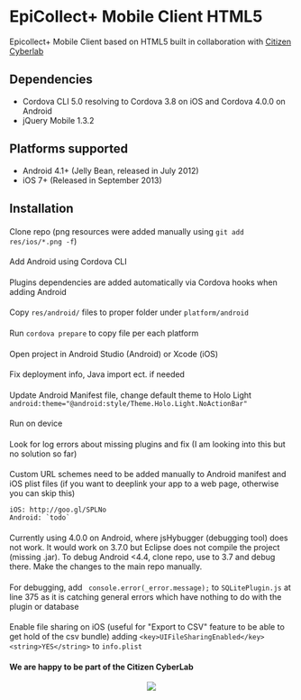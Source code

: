 # EpiCollect+ Mobile Client HTML5
Epicollect+  Mobile Client based on HTML5 built in collaboration with <a href="http://citizencyberlab.eu/">Citizen Cyberlab</a>

## Dependencies
- Cordova CLI 5.0 resolving to Cordova 3.8 on iOS and Cordova 4.0.0 on Android
- jQuery Mobile 1.3.2
 
## Platforms supported
 - Android 4.1+ (Jelly Bean, released in July 2012)
 - iOS 7+ (Released in September 2013)

## Installation 

#### 
Clone repo (png resources were added manually using `git add res/ios/*.png -f`)

####
Add Android using Cordova CLI

####
Plugins dependencies are added automatically via Cordova hooks when adding Android

####
Copy `res/android/` files to proper folder under `platform/android`

####
Run `cordova prepare` to copy file per each platform

####
Open project in Android Studio (Android) or Xcode (iOS)

####
Fix deployment info, Java import ect. if needed

####
Update Android Manifest file, change default theme to Holo Light
` android:theme="@android:style/Theme.Holo.Light.NoActionBar"`

####
Run on device

####
Look for log errors about missing plugins and fix (I am looking into this but no solution so far)

####
Custom URL schemes need to be added manually to Android manifest and iOS plist files (if you want to deeplink your app to a web page, otherwise you can skip this)

    iOS: http://goo.gl/SPLNo
    Android: `todo`

####
Currently using 4.0.0 on Android, where jsHybugger (debugging tool) does not work. It would work on 3.7.0 but Eclipse does not compile the project (missing .jar). To debug Android <4.4, clone repo, use to 3.7 and debug there. Make the changes to the main repo manually.

####
For debugging, add ` console.error(_error.message);` to `SQLitePlugin.js` at line 375 as it is catching general errors which have nothing to do with the plugin or database

####
Enable file sharing on iOS (useful for "Export to CSV" feature to be able to get hold of the csv bundle) adding 
`<key>UIFileSharingEnabled</key>
<string>YES</string>`
to `info.plist`

#### We are happy to be part of the Citizen CyberLab
<p align="center">
<img src="https://github.com/ImperialCollegeLondon/EpicollectPlus-mobile-client-html5/blob/release/1.0.0/res/graphics/branding/CitizenCyberLab.png?raw=true" >
</p>
